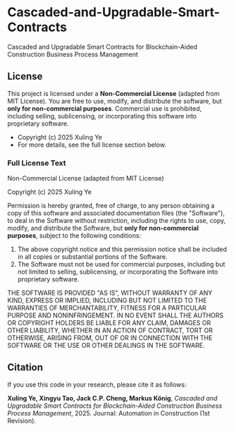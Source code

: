 # Cascaded-and-Upgradable-Smart-Contracts
Cascaded and Upgradable Smart Contracts for Blockchain-Aided Construction Business Process Management

## License

This project is licensed under a **Non-Commercial License** (adapted from MIT License). You are free to use, modify, and distribute the software, but **only for non-commercial purposes**. Commercial use is prohibited, including selling, sublicensing, or incorporating this software into proprietary software.

- Copyright (c) 2025 Xuling Ye
- For more details, see the full license section below.

### Full License Text

Non-Commercial License (adapted from MIT License)

Copyright (c) 2025 Xuling Ye

Permission is hereby granted, free of charge, to any person obtaining a copy
of this software and associated documentation files (the "Software"), to deal
in the Software without restriction, including the rights to use, copy, modify, 
and distribute the Software, but **only for non-commercial purposes**, subject to the following conditions:

1. The above copyright notice and this permission notice shall be included in all copies or substantial portions of the Software.
2. The Software must not be used for commercial purposes, including but not limited to selling, sublicensing, or incorporating the Software into proprietary software.

THE SOFTWARE IS PROVIDED "AS IS", WITHOUT WARRANTY OF ANY KIND, EXPRESS OR IMPLIED, INCLUDING BUT NOT LIMITED TO THE WARRANTIES OF MERCHANTABILITY, FITNESS FOR A PARTICULAR PURPOSE AND NONINFRINGEMENT. IN NO EVENT SHALL THE AUTHORS OR COPYRIGHT HOLDERS BE LIABLE FOR ANY CLAIM, DAMAGES OR OTHER LIABILITY, WHETHER IN AN ACTION OF CONTRACT, TORT OR OTHERWISE, ARISING FROM, OUT OF OR IN CONNECTION WITH THE SOFTWARE OR THE USE OR OTHER DEALINGS IN THE SOFTWARE.

## Citation

If you use this code in your research, please cite it as follows:

**Xuling Ye, Xingyu Tao, Jack C.P. Cheng, Markus König**, _Cascaded and Upgradable Smart Contracts for Blockchain-Aided Construction Business Process Management_, 2025. Journal: Automation in Construction (1st Revision).
